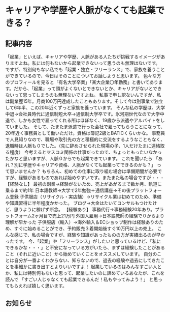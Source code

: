 # キャリアや学歴や人脈がなくても起業できる？

## 記事内容
「起業」といえば、キャリアや学歴、人脈がある人たちが挑戦するイメージがありますよね。私には何もないから起業できないって思うのも無理はないです。
ですが、特別何もない私でも「起業・独立・フリーランス」で、家族を養うことができているので、今日はそのことについてお話しようと思います。
色々な方のプロフィールを見ると「有名大学卒業」「某大企業〇年勤務」と書いてあります。だから、「起業」って頭がよくないとできないとか、キャリアがないとできないって思ってしまうのも無理ないですよね。
私事で申し訳ないんですが、私は副業歴15年。月商100万円達成したこともあります。そして今は別事業で独立して6年半、この20年近くずっと家族を養っています。
そんな私の学歴は、大学中退→会社員時代に通信制短大卒→通信制大学卒です。氷河期世代なので大学中退で、しかも女性で雇ってくれる所はほぼなく、19歳から派遣やアルバイトをしていました。
そして、たまたま派遣で行った会社で雇ってもらうことになって、20年近く事務員として働いただけ。資格は簿記2級とBATICくらいかな。
事務員で人見知りなので、職場や取引先の方と積極的に交流をするようなこともなく、退職時は人脈も０でした。（先に辞めさせられた現場の子、1人だけたまに連絡取る程度）
今考えるとマスコミ関係の仕事だったので、ちょっともったいなかったかなと思いますが、人脈０からでも起業できています。
これを聞いたら
「あれ？別に学歴やキャリアや資格、人脈がなくても起業ってできるのかも？」
って思いませんか？
もちろん、初めての仕事に取り組む場合は準備期間が必要ですが、経験があるものであれば始めやすいです。またまた私の場合ですが・・・
【経験なし】
最初の副業→経験がないため、売上があがるまで数か月、軌道に乗るまで約1年
日本語教師→大学で2年勉強＋通信講座→その後プラットフォーム登録
子供服店（リサイクル・実店舗）→リサイクル業は初めてのため、準備や知識習得に半年程度かかった。
ブログ→大金はたいてコンサルもつけたけど、思うように稼げず断念。
【経験あり】
事務代行→事務経験20年あり。プラットフォーム2ヶ月目で売上21万円
外国人雇用→日本語教師の経験で０からより理解が早かった
子供服店（輸入）→海外輸入＆ECショップ制作は経験ありのため、すぐに始めることができ、予約販売３着開始後すぐ10万円以上の売上。
こんな感じで、私の場合ですが、経験や知識があったものの方が実績出るのが早かったです。
今、「起業」や「フリーランス」がしたいと思っているけど、「私にできるかな・・・」と不安になっている方がいたら、まずは経験したことがあること（それに近いこと）から始めていくことをオススメしています。
自分のことは自分が一番よくわからない、知らないので、過去の経験や過去にしてきたことを事細かに書き出すとよりいいですよ！
起業しているのはみんなすごい人とか、私には特別何もないと思って、起業したいのに諦めているあなたが、これを読んで
「すごい人じゃなくても起業できるんだ！私もやってみよう！」
と思ってもらえれば嬉しく思います。

## お知らせ
